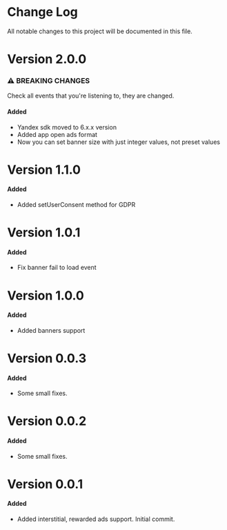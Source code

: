 # Change Log
All notable changes to this project will be documented in this file.

# Version 2.0.0

### ⚠️ BREAKING CHANGES

Check all events that you're listening to, they are changed. 

#### Added
* Yandex sdk moved to 6.x.x version
* Added app open ads format
* Now you can set banner size with just integer values, not preset values

# Version 1.1.0

#### Added
* Added setUserConsent method for GDPR

# Version 1.0.1

#### Added
* Fix banner fail to load event

# Version 1.0.0

#### Added
* Added banners support

# Version 0.0.3

#### Added
* Some small fixes.

# Version 0.0.2

#### Added
* Some small fixes.

# Version 0.0.1

#### Added
* Added interstitial, rewarded ads support. Initial commit.

